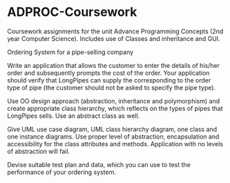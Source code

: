 # ADPROC-Coursework
Coursework assignments for the unit Advance Programming Concepts (2nd year Computer Science). Includes use of Classes and inheritance and GUI.

Ordering System for a pipe-selling company

Write an application that allows the customer to enter the details of his/her order and subsequently prompts the cost of the order. Your application should verify that LongPipes can supply the corresponding to the order type of pipe (the customer should not be asked to specify the pipe type).

Use OO design approach (abstraction, inheritance and polymorphism) and create appropriate class hierarchy, which reflects on the types of pipes that LongPipes sells. Use an abstract class as well.

Give UML use case diagram, UML class hierarchy diagram, one class and one instance diagrams.
Use proper level of abstraction, encapsulation and accessibility for the class attributes and methods. Application with no levels of abstraction will fail.

Devise suitable test plan and data, which you can use to test the performance of your ordering system.
